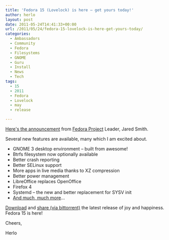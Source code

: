 ```yaml
---
title: 'Fedora 15 (Lovelock) is here – get yours today!'
author: herlo
layout: post
date: 2011-05-24T14:41:33+00:00
url: /2011/05/24/fedora-15-lovelock-is-here-get-yours-today/
categories:
  - Ambassadors
  - Community
  - Fedora
  - Filesystems
  - GNOME
  - Guru
  - Install
  - News
  - Tech
tags:
  - 15
  - 2011
  - Fedora
  - Lovelock
  - may
  - release

---
```

[Here's the announcement][1] from [Fedora Project][2] Leader, Jared Smith.

Several new features are available, many which I am excited about.

  * GNOME 3 desktop environment – built from awesome!
  * Btrfs filesystem now optionally available
  * Better crash reporting
  * Better SELinux support
  * More apps in live media thanks to XZ compression
  * Better power management
  * LibreOffice replaces OpenOffice
  * Firefox 4
  * Systemd – the new and better replacement for SYSV init
  * [And much, much more][3]&#8230;

[Download][4] and [share (via bittorrent)][5] the latest release of joy and happiness. Fedora 15 is here!

Cheers,

Herlo

 [1]: http://lists.fedoraproject.org/pipermail/announce/2011-May/002964.html
 [2]: http://fedoraproject.org
 [3]: http://fedoraproject.org/wiki/Releases/15/FeatureList
 [4]: http://fedoraproject.org/en/get-fedora-options
 [5]: http://torrent.fedoraproject.org/